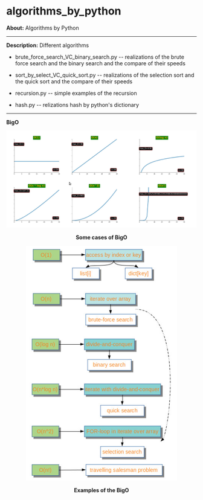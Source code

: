 # algorithms_by_python


**About:** Algorithms by Python

<hr>

**Description:** Different algorithms

- brute_force_search_VC_binary_search.py -- realizations of the brute force search and the binary search and the compare of their speeds

- sort_by_select_VC_quick_sort.py -- realizations of the selection sort and the quick sort and the compare of their speeds

- recursion.py -- simple examples of the recursion

- hash.py -- relizations hash by python's dictionary 

<hr>

**BigO**

<p align="center">
  <img width = "800" src="screenshots/bigO.jpg"/>
<p align="center"><b>Some cases of BigO</b><p align="center">
</p>

<p align="center">
  <img width = "400" src="screenshots/bigO_examples.jpg"/>
<p align="center"><b>Examples of the BigO</b><p align="center">
</p>
